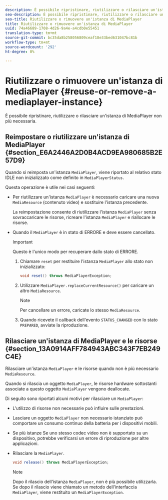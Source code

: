 ```yaml
---
description: È possibile ripristinare, riutilizzare o rilasciare un'istanza di MediaPlayer non più necessaria.
seo-description: È possibile ripristinare, riutilizzare o rilasciare un'istanza di MediaPlayer non più necessaria.
seo-title: Riutilizzare o rimuovere un'istanza di MediaPlayer
title: Riutilizzare o rimuovere un'istanza di MediaPlayer
uuid: 74a46689-1708-4d26-9a4e-a4cdb0e55451
translation-type: tm+mt
source-git-commit: bc35da8b258056809ceaf18e33bed631047bc81b
workflow-type: tm+mt
source-wordcount: '292'
ht-degree: 0%

---
```



# Riutilizzare o rimuovere un&#39;istanza di MediaPlayer {#reuse-or-remove-a-mediaplayer-instance}

È possibile ripristinare, riutilizzare o rilasciare un&#39;istanza di MediaPlayer non più necessaria.

## Reimpostare o riutilizzare un&#39;istanza di MediaPlayer {#section_E6A2446A2D0B4ACD9EA980685B2E57D9}

Quando si reimposta un&#39;istanza `MediaPlayer`, viene riportato al relativo stato IDLE non inizializzato come definito in `MediaPlayerStatus`.

Questa operazione è utile nei casi seguenti:

* Per riutilizzare un&#39;istanza `MediaPlayer` è necessario caricare una nuova `MediaResource` (contenuto video) e sostituire l&#39;istanza precedente.

   La reimpostazione consente di riutilizzare l&#39;istanza `MediaPlayer` senza sovraccaricare le risorse, ricreare l&#39;istanza `MediaPlayer` e riallocare le risorse.

* Quando il `MediaPlayer` è in stato di ERRORE e deve essere cancellato.

   >[!IMPORTANT]
   >
   >Questo è l&#39;unico modo per recuperare dallo stato di ERRORE.

   1. Chiamare `reset` per restituire l&#39;istanza `MediaPlayer` allo stato non inizializzato:

      ```java
      void reset() throws MediaPlayerException; 
      ```

   1. Utilizzare `MediaPlayer.replaceCurrentResource()` per caricare un altro `MediaResource`.

      >[!NOTE]
      >
      >Per cancellare un errore, caricate lo stesso `MediaResource`.

   1. Quando ricevete il callback dell&#39;evento `STATUS_CHANGED` con lo stato `PREPARED`, avviate la riproduzione.

## Rilasciare un&#39;istanza di MediaPlayer e le risorse {#section_13A0914AFF784943ABC343F7EB249C4E}

Rilasciare un&#39;istanza `MediaPlayer` e le risorse quando non è più necessario `MediaResource`.

Quando si rilascia un oggetto `MediaPlayer`, le risorse hardware sottostanti associate a questo oggetto `MediaPlayer` vengono deallocate.

Di seguito sono riportati alcuni motivi per rilasciare un `MediaPlayer`:

* L&#39;utilizzo di risorse non necessarie può influire sulle prestazioni.
* Lasciare un oggetto `MediaPlayer` non necessario istanziato può comportare un consumo continuo della batteria per i dispositivi mobili.
* Se più istanze
Se uno stesso codec video non è supportato su un dispositivo, potrebbe verificarsi un errore di riproduzione per altre applicazioni.

* Rilasciare la `MediaPlayer`.

   ```java
   void release() throws MediaPlayerException;
   ```

   >[!NOTE]
   >
   >Dopo il rilascio dell&#39;istanza `MediaPlayer`, non è più possibile utilizzarla. Se dopo il rilascio viene chiamato un metodo dell&#39;interfaccia `MediaPlayer`, viene restituito un `MediaPlayerException`.